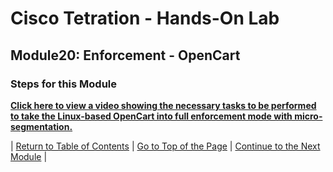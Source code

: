 # Cisco Tetration - Hands-On Lab
  
## Module20: Enforcement - OpenCart
  

### Steps for this Module  

<a href="https://cisco-tetration-hol-content.s3.amazonaws.com/videos/22_enforcement_opencart.mp4
" style="font-weight:bold" title="Enforcement - OpenCart">Click here to view a video showing the necessary tasks to be performed to take the Linux-based OpenCart into full enforcement mode with micro-segmentation.</a>



| [Return to Table of Contents](https://onstakinc.github.io/cisco-tetration-hol/labguide/) | [Go to Top of the Page](https://onstakinc.github.io/cisco-tetration-hol/labguide/module20/) | [Continue to the Next Module](https://onstakinc.github.io/cisco-tetration-hol/labguide/module21/) |